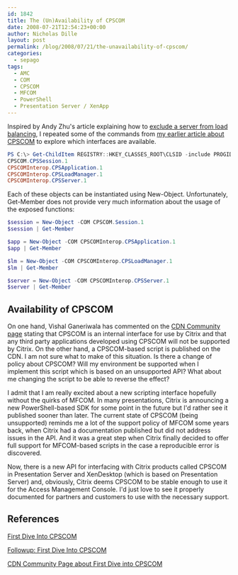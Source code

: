```yaml
---
id: 1842
title: The (Un)Availability of CPSCOM
date: 2008-07-21T12:54:23+00:00
author: Nicholas Dille
layout: post
permalink: /blog/2008/07/21/the-unavailability-of-cpscom/
categories:
  - sepago
tags:
  - AMC
  - COM
  - CPSCOM
  - MFCOM
  - PowerShell
  - Presentation Server / XenApp
---
```

Inspired by Andy Zhu's article explaining how to [exclude a server from load balancing](http://community.citrix.com/pages/viewpage.action?pageId=35291246), I repeated some of the commands from [my earlier article about CPSCOM](/blog/2008/01/09/first-dive-into-cpscom/ "First Dive Into CPSCOM") to explore which interfaces are available.

<!--more-->
  
```powershell
PS C:\> Get-ChildItem REGISTRY::HKEY_CLASSES_ROOT\CLSID -include PROGID -recurse | ForEach-Object {$_.GetValue("")} | Where-Object {$_ -like "*CPSCOM*"} | Sort-Object
CPSCOM.CPSSession.1
CPSCOMInterop.CPSApplication.1
CPSCOMInterop.CPSLoadManager.1
CPSCOMInterop.CPSServer.1
```

Each of these objects can be instantiated using New-Object. Unfortunately, Get-Member does not provide very much information about the usage of the exposed functions:

```powershell
$session = New-Object -COM CPSCOM.Session.1
$session | Get-Member
```

```powershell
$app = New-Object -COM CPSCOMInterop.CPSApplication.1
$app | Get-Member
```

```powershell
$lm = New-Object -COM CPSCOMInterop.CPSLoadManager.1
$lm | Get-Member
```

```powershell
$server = New-Object -COM CPSCOMInterop.CPSServer.1
$server | Get-Member
```

## Availability of CPSCOM

On one hand, Vishal Ganeriwala has commented on the [CDN Community page](http://community.citrix.com/display/xa/First+Dive+into+CPSCOM) stating that CPSCOM is an internal interface for use by Citrix and that any third party applications developed using CPSCOM will not be supported by Citrix. On the other hand, a CPSCOM-based script is published on the CDN. I am not sure what to make of this situation. Is there a change of policy about CPSCOM? Will my environment be supported when I implement this script which is based on an unsupported API? What about me changing the script to be able to reverse the effect?

I admit that I am really excited about a new scripting interface hopefully without the quirks of MFCOM. In many presentations, Citrix is announcing a new PowerShell-based SDK for some point in the future but I'd rather see it published sooner than later. The current state of CPSCOM (being unsupported) reminds me a lot of the support policy of MFCOM some years back, when Citrix had a documentation published but did not address issues in the API. And it was a great step when Citrix finally decided to offer full support for MFCOM-based scripts in the case a reproducible error is discovered.

Now, there is a new API for interfacing with Citrix products called CPSCOM in Presentation Server and XenDesktop (which is based on Presentation Server) and, obviously, Citrix deems CPSCOM to be stable enough to use it for the Access Management Console. I'd just love to see it properly documented for partners and customers to use with the necessary support.

## References

[First Dive Into CPSCOM](/blog/2008/01/09/first-dive-into-cpscom/ "First Dive Into CPSCOM")

[Followup: First Dive Into CPSCOM](/blog/2008/02/13/followup-first-dive-into-cpscom/ "Followup: First Dive Into CPSCOM")

[CDN Community Page about First Dive into CPSCOM](http://community.citrix.com/display/xa/First+Dive+into+CPSCOM)
